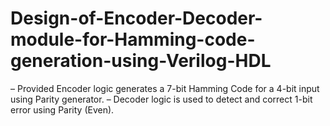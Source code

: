 # Design-of-Encoder-Decoder-module-for-Hamming-code-generation-using-Verilog-HDL
– Provided Encoder logic generates a 7-bit Hamming Code for a 4-bit input using Parity generator. – Decoder logic is used to detect and correct 1-bit error using Parity (Even).
